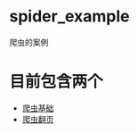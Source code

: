 # spider_example
爬虫的案例


# 目前包含两个
- [爬虫基础](https://github.com/coderyyn/spider_example/blob/master/spider_1.py)
- [爬虫翻页](https://github.com/coderyyn/spider_example/blob/master/spider_2.py)
